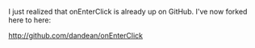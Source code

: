I just realized that onEnterClick is already up on GitHub. I've now forked here to here:

http://github.com/dandean/onEnterClick